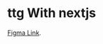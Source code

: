# ttg With nextjs

[Figma Link](https://www.figma.com/file/yECKk4i0IpbyOtECItSmhe/Projet-Arbre?node-id=0%3A1&t=LVH16qk0OK8LziSK-1).
